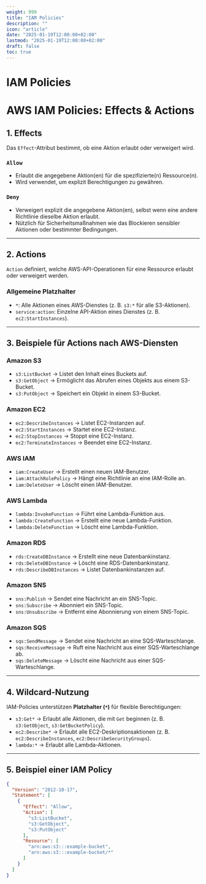 ```yaml
---
weight: 999
title: "IAM Policies"
description: ""
icon: "article"
date: "2025-01-19T12:00:00+02:00"
lastmod: "2025-01-19T12:00:00+02:00"
draft: false
toc: true
---
```


# IAM Policies

# AWS IAM Policies: Effects & Actions

## 1. **Effects**
Das `Effect`-Attribut bestimmt, ob eine Aktion erlaubt oder verweigert wird.

### `Allow`
- Erlaubt die angegebene Aktion(en) für die spezifizierte(n) Ressource(n).
- Wird verwendet, um explizit Berechtigungen zu gewähren.

### `Deny`
- Verweigert explizit die angegebene Aktion(en), selbst wenn eine andere Richtlinie dieselbe Aktion erlaubt.
- Nützlich für Sicherheitsmaßnahmen wie das Blockieren sensibler Aktionen oder bestimmter Bedingungen.

---

## 2. **Actions**
`Action` definiert, welche AWS-API-Operationen für eine Ressource erlaubt oder verweigert werden.

### **Allgemeine Platzhalter**
- `*`: Alle Aktionen eines AWS-Dienstes (z. B. `s3:*` für alle S3-Aktionen).
- `service:action`: Einzelne API-Aktion eines Dienstes (z. B. `ec2:StartInstances`).

---

## 3. **Beispiele für Actions nach AWS-Diensten**

### **Amazon S3**
- `s3:ListBucket` → Listet den Inhalt eines Buckets auf.
- `s3:GetObject` → Ermöglicht das Abrufen eines Objekts aus einem S3-Bucket.
- `s3:PutObject` → Speichert ein Objekt in einem S3-Bucket.

### **Amazon EC2**
- `ec2:DescribeInstances` → Listet EC2-Instanzen auf.
- `ec2:StartInstances` → Startet eine EC2-Instanz.
- `ec2:StopInstances` → Stoppt eine EC2-Instanz.
- `ec2:TerminateInstances` → Beendet eine EC2-Instanz.

### **AWS IAM**
- `iam:CreateUser` → Erstellt einen neuen IAM-Benutzer.
- `iam:AttachRolePolicy` → Hängt eine Richtlinie an eine IAM-Rolle an.
- `iam:DeleteUser` → Löscht einen IAM-Benutzer.

### **AWS Lambda**
- `lambda:InvokeFunction` → Führt eine Lambda-Funktion aus.
- `lambda:CreateFunction` → Erstellt eine neue Lambda-Funktion.
- `lambda:DeleteFunction` → Löscht eine Lambda-Funktion.

### **Amazon RDS**
- `rds:CreateDBInstance` → Erstellt eine neue Datenbankinstanz.
- `rds:DeleteDBInstance` → Löscht eine RDS-Datenbankinstanz.
- `rds:DescribeDBInstances` → Listet Datenbankinstanzen auf.

### **Amazon SNS**
- `sns:Publish` → Sendet eine Nachricht an ein SNS-Topic.
- `sns:Subscribe` → Abonniert ein SNS-Topic.
- `sns:Unsubscribe` → Entfernt eine Abonnierung von einem SNS-Topic.

### **Amazon SQS**
- `sqs:SendMessage` → Sendet eine Nachricht an eine SQS-Warteschlange.
- `sqs:ReceiveMessage` → Ruft eine Nachricht aus einer SQS-Warteschlange ab.
- `sqs:DeleteMessage` → Löscht eine Nachricht aus einer SQS-Warteschlange.

---

## 4. **Wildcard-Nutzung**
IAM-Policies unterstützen **Platzhalter (`*`)** für flexible Berechtigungen:

- `s3:Get*` → Erlaubt alle Aktionen, die mit `Get` beginnen (z. B. `s3:GetObject`, `s3:GetBucketPolicy`).
- `ec2:Describe*` → Erlaubt alle EC2-Deskriptionsaktionen (z. B. `ec2:DescribeInstances`, `ec2:DescribeSecurityGroups`).
- `lambda:*` → Erlaubt alle Lambda-Aktionen.

---

## 5. **Beispiel einer IAM Policy**
```json
{
  "Version": "2012-10-17",
  "Statement": [
    {
      "Effect": "Allow",
      "Action": [
        "s3:ListBucket",
        "s3:GetObject",
        "s3:PutObject"
      ],
      "Resource": [
        "arn:aws:s3:::example-bucket",
        "arn:aws:s3:::example-bucket/*"
      ]
    }
  ]
}


